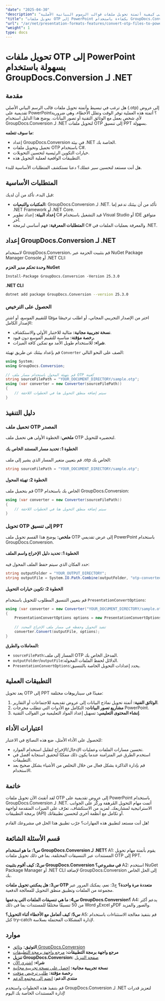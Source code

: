 ```yaml
---
"date": "2025-04-30"
"description": "تعرّف على كيفية أتمتة تحويل ملفات قوالب الرسوم البيانية الأصلية (.otp) إلى عروض تقديمية على PowerPoint باستخدام GroupDocs.Conversion لـ .NET. بسّط سير عملك مع هذا الدليل الشامل."
"title": "تحويل ملفات OTP إلى PowerPoint بكفاءة باستخدام GroupDocs.Conversion لـ .NET"
"url": "/ar/net/presentation-formats-features/convert-otp-files-to-powerpoint-groupdocs-conversion/"
"weight": 1
type: docs
---
```

# تحويل ملفات OTP إلى PowerPoint بسهولة باستخدام GroupDocs.Conversion لـ .NET

## مقدمة

هل ترغب في تبسيط وأتمتة تحويل ملفات قالب الرسم البياني الأصلي (.otp) إلى عروض تقديمية على PowerPoint؟ أتمتة هذه العملية توفر الوقت وتقلل الأخطاء، وهي ضرورية لأي شخص يعمل مع الوثائق التقنية أو تصور البيانات. يوضح هذا الدليل استخدام GroupDocs.Conversion لـ .NET لتحويل ملفات OTP إلى تنسيق PPT بسهولة.

**ما سوف تتعلمه:**
- إعداد GroupDocs.Conversion في بيئة .NET الخاصة بك.
- تحميل وتحويل ملفات OTP باستخدام C#.
- خيارات التكوين الرئيسية لتحسين التحويلات.
- التطبيقات الواقعية لعملية التحويل هذه.

هل أنت مستعد لتحسين سير عملك؟ دعنا نستكشف المتطلبات الأساسية للبدء.

## المتطلبات الأساسية

قبل البدء، تأكد من أن لديك:
- **المكتبات والتبعيات:** GroupDocs.Conversion لـ .NET. تأكد من أن بيئتك تدعم إما .NET Framework أو .NET Core.
- **إعداد البيئة:** إعداد تطوير C# قيد التشغيل باستخدام Visual Studio أو IDE متوافق آخر.
- **المتطلبات المعرفية:** فهم أساسي لبرمجة C# والمعرفة بعمليات الملفات في .NET.

## إعداد GroupDocs.Conversion لـ .NET

لاستخدام GroupDocs.Conversion، قم بتثبيت الحزمة عبر NuGet Package Manager Console أو .NET CLI:

**وحدة تحكم مدير الحزم NuGet**
```shell
Install-Package GroupDocs.Conversion -Version 25.3.0
```

**\.NET CLI**
```bash
dotnet add package GroupDocs.Conversion --version 25.3.0
```

### الحصول على الترخيص

اختر من الإصدار التجريبي المجاني، أو اطلب ترخيصًا مؤقتًا للتقييم الموسع، أو اشترِ الإصدار الكامل:
- **نسخة تجريبية مجانية:** مثالية للاختبار الأولي والاستكشاف.
- **رخصة مؤقتة:** مناسبة للتقييم الموسع دون قيود.
- **شراء:** للاستخدام طويل الأمد مع تمكين كافة الميزات.

قم بإعداد بيئتك عن طريق تهيئة `Converter` الصف على النحو التالي:

```csharp
using System;
using GroupDocs.Conversion;

// قم بتهيئة المحول باستخدام مسار ملف OTP كعينة
string sourceFilePath = "YOUR_DOCUMENT_DIRECTORY/sample.otp";
using (var converter = new Converter(sourceFilePath))
{
    // سيتم إضافة منطق التحويل هنا في الخطوات اللاحقة
}
```

## دليل التنفيذ

### تحميل ملف OTP المصدر

**ملخص:**
الخطوة الأولى هي تحميل ملف OTP لتحضيره للتحويل.

#### الخطوة 1: تحديد مسار المستند الخاص بك

قم بتعيين متغير المسار الذي يشير إلى ملف .otp الخاص بك:

```csharp
string sourceFilePath = "YOUR_DOCUMENT_DIRECTORY/sample.otp";
```

#### الخطوة 2: تهيئة المحول

قم بتحميل ملف OTP الخاص بك باستخدام GroupDocs.Conversion:

```csharp
using (var converter = new Converter(sourceFilePath))
{
    // سيتم إضافة منطق التحويل هنا في الخطوات اللاحقة
}
```

### تحويل OTP إلى تنسيق PPT

**ملخص:**
يوضح هذا القسم تحويل ملف OTP إلى عرض تقديمي PowerPoint باستخدام GroupDocs.Conversion.

#### الخطوة 1: تحديد دليل الإخراج واسم الملف

حدد المكان الذي سيتم حفظ الملف المحول فيه:

```csharp
string outputFolder = "YOUR_OUTPUT_DIRECTORY";
string outputFile = System.IO.Path.Combine(outputFolder, "otp-converted-to.ppt");
```

#### الخطوة 2: تكوين خيارات التحويل

قم بتعيين التنسيق المطلوب للتحويل باستخدام `PresentationConvertOptions`:

```csharp
using (var converter = new Converter("YOUR_DOCUMENT_DIRECTORY/sample.otp"))
{
    PresentationConvertOptions options = new PresentationConvertOptions { Format = GroupDocs.Conversion.FileTypes.PresentationFileType.Ppt };
    
    // تنفيذ التحويل وحفظه في مسار ملف الإخراج المحدد
    converter.Convert(outputFile, options);
}
```

**المعاملات والطرق:**
- `sourceFilePath`:المسار إلى ملف OTP المدخل الخاص بك.
- `outputFolder`/`outputFile`:الدلائل لحفظ الملفات المحولة.
- `PresentationConvertOptions`:يحدد إعدادات التحويل الخاصة بالتنسيق.

## التطبيقات العملية

يعد تحويل OTP إلى PPT مفيدًا في سيناريوهات مختلفة:
1. **الوثائق الفنية:** أتمتة تحويل نماذج البيانات إلى عروض تقديمية للاجتماعات أو التقارير.
2. **مشاريع تصور البيانات:** التكامل مع الأدوات التي تتطلب مخرجات PowerPoint.
3. **إنشاء المحتوى التعليمي:** تسهيل إعداد المواد التعليمية من القوالب التقنية.

## اعتبارات الأداء

للحصول على الأداء الأمثل، ضع هذه النصائح في الاعتبار:
- تحسين مسارات الملفات وعمليات الإدخال/الإخراج لتقليل استخدام الموارد.
- استخدم الطرق غير المتزامنة عندما يكون ذلك ممكنًا لتحقيق استجابة أفضل في التطبيقات.
- قم بإدارة الذاكرة بشكل فعال من خلال التخلص من الأشياء بشكل صحيح بعد الاستخدام.

## خاتمة

لقد أتقنتَ الآن تحويل ملفات OTP إلى عروض تقديمية على PowerPoint باستخدام GroupDocs.Conversion لـ .NET. أتمت مهام التحويل المُرهقة وركّز على الجوانب الاستراتيجية لمشاريعك. لمزيد من الاستكشاف، تعرّف على الميزات المتقدمة لواجهة برمجة التطبيقات (API) أو تكامل مع أنظمة أخرى لتحسين تطبيقاتك.

هل أنت مستعد لتطبيق هذه المهارات؟ جرّب تطبيق هذا الحل في مشروعك القادم!

## قسم الأسئلة الشائعة

**س1: ما هو استخدام GroupDocs.Conversion لـ .NET؟**
A1: يقوم بأتمتة مهام تحويل المستندات عبر التنسيقات المختلفة، بما في ذلك تحويل ملفات OTP إلى PPT.

**س2: كيف أقوم بتثبيت GroupDocs.Conversion في مشروعي؟**
A2: استخدم NuGet Package Manager أو .NET CLI لإضافة GroupDocs.Conversion إلى الحل الخاص بك.

**س3: هل يمكنني تحويل ملفات OTP متعددة مرة واحدة؟**
ج3: نعم، يمكنك المرور عبر مجموعة من الملفات وتطبيق منطق التحويل للمعالجة الدفعية.

**س4: ما هي تنسيقات الملفات التي يدعمها GroupDocs.Conversion؟**
A4: يدعم أكثر من 50 تنسيقًا مختلفًا للمستندات بما في ذلك Word وExcel وPDF والصور والمزيد.

**س5: كيف أتعامل مع الأخطاء أثناء التحويل؟**
A5: قم بتنفيذ معالجة الاستثناءات باستخدام كتل try-catch لإدارة المشكلات المحتملة بسلاسة.

## موارد
- **التوثيق:** [وثائق GroupDocs.Conversion](https://docs.groupdocs.com/conversion/net/)
- **مرجع واجهة برمجة التطبيقات:** [مرجع واجهة برمجة التطبيقات](https://reference.groupdocs.com/conversion/net/)
- **تنزيل GroupDocs.Conversion:** [صفحة التنزيل](https://releases.groupdocs.com/conversion/net/)
- **شراء:** [اشتري الآن](https://purchase.groupdocs.com/buy)
- **نسخة تجريبية مجانية:** [احصل على نسخة تجريبية مجانية](https://releases.groupdocs.com/conversion/net/)
- **رخصة مؤقتة:** [طلب ترخيص مؤقت](https://purchase.groupdocs.com/temporary-license/)
- **منتدى الدعم:** [انضم إلى مجتمع الدعم](https://forum.groupdocs.com/c/conversion/10)

قم بتنفيذ هذه الخطوات واستخدم GroupDocs.Conversion لـ .NET لتعزيز قدرات إدارة المستندات الخاصة بك اليوم!